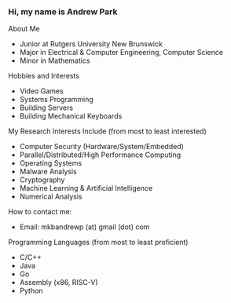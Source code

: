 ### Hi, my name is Andrew Park

About Me
* Junior at Rutgers University New Brunswick
* Major in Electrical & Computer Engineering, Computer Science
* Minor in Mathematics

Hobbies and Interests
* Video Games
* Systems Programming
* Building Servers
* Building Mechanical Keyboards

My Research Interests Include (from most to least interested)
* Computer Security (Hardware/System/Embedded)
* Parallel/Distributed/High Performance Computing
* Operating Systems
* Malware Analysis
* Cryptography
* Machine Learning & Artificial Intelligence
* Numerical Analysis

How to contact me:
* Email: mkbandrewp (at) gmail (dot) com

Programming Languages (from most to least proficient)
* C/C++
* Java
* Go
* Assembly (x86, RISC-V) 
* Python
